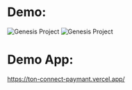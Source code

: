 # Demo:

![Genesis Project](./public/Demo/1.gif)
![Genesis Project](./public/Demo/2.gif)

# Demo App:

https://ton-connect-paymant.vercel.app/
